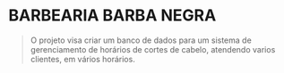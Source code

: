 # BARBEARIA BARBA NEGRA
> O projeto visa criar um banco de dados para um sistema de gerenciamento de horários de cortes de cabelo, atendendo varios clientes, em vários horários.
